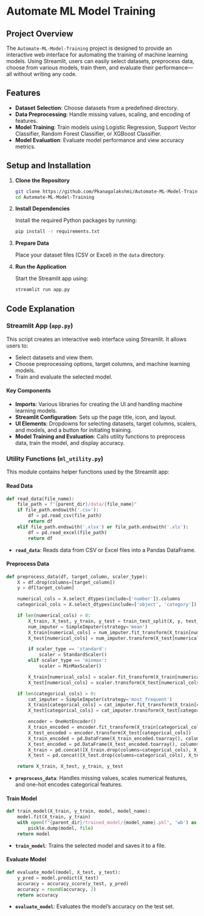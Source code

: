 

# Automate ML Model Training

## Project Overview

The `Automate-ML-Model-Training` project is designed to provide an interactive web interface for automating the training of machine learning models. Using Streamlit, users can easily select datasets, preprocess data, choose from various models, train them, and evaluate their performance—all without writing any code.

## Features

- **Dataset Selection**: Choose datasets from a predefined directory.
- **Data Preprocessing**: Handle missing values, scaling, and encoding of features.
- **Model Training**: Train models using Logistic Regression, Support Vector Classifier, Random Forest Classifier, or XGBoost Classifier.
- **Model Evaluation**: Evaluate model performance and view accuracy metrics.

## Setup and Installation

1. **Clone the Repository**

   ```bash
   git clone https://github.com/Pkanagalakshmi/Automate-ML-Model-Training.git
   cd Automate-ML-Model-Training
   ```

2. **Install Dependencies**

   Install the required Python packages by running:

   ```bash
   pip install -r requirements.txt
   ```

3. **Prepare Data**

   Place your dataset files (CSV or Excel) in the `data` directory.

4. **Run the Application**

   Start the Streamlit app using:

   ```bash
   streamlit run app.py
   ```

## Code Explanation

### Streamlit App (`app.py`)

This script creates an interactive web interface using Streamlit. It allows users to:
- Select datasets and view them.
- Choose preprocessing options, target columns, and machine learning models.
- Train and evaluate the selected model.

#### Key Components
- **Imports**: Various libraries for creating the UI and handling machine learning models.
- **Streamlit Configuration**: Sets up the page title, icon, and layout.
- **UI Elements**: Dropdowns for selecting datasets, target columns, scalers, and models, and a button for initiating training.
- **Model Training and Evaluation**: Calls utility functions to preprocess data, train the model, and display accuracy.

### Utility Functions (`ml_utility.py`)

This module contains helper functions used by the Streamlit app:

#### **Read Data**
```python
def read_data(file_name):
    file_path = f"{parent_dir}/data/{file_name}"
    if file_path.endswith('.csv'):
        df = pd.read_csv(file_path)
        return df
    elif file_path.endswith('.xlsx') or file_path.endswith('.xls'):
        df = pd.read_excel(file_path)
        return df
```
- **`read_data`**: Reads data from CSV or Excel files into a Pandas DataFrame.

#### **Preprocess Data**
```python
def preprocess_data(df, target_column, scaler_type):
    X = df.drop(columns=[target_column])
    y = df[target_column]

    numerical_cols = X.select_dtypes(include=['number']).columns
    categorical_cols = X.select_dtypes(include=['object', 'category']).columns

    if len(numerical_cols) > 0:
        X_train, X_test, y_train, y_test = train_test_split(X, y, test_size=0.2, random_state=42)
        num_imputer = SimpleImputer(strategy='mean')
        X_train[numerical_cols] = num_imputer.fit_transform(X_train[numerical_cols])
        X_test[numerical_cols] = num_imputer.transform(X_test[numerical_cols])

        if scaler_type == 'standard':
            scaler = StandardScaler()
        elif scaler_type == 'minmax':
            scaler = MinMaxScaler()

        X_train[numerical_cols] = scaler.fit_transform(X_train[numerical_cols])
        X_test[numerical_cols] = scaler.transform(X_test[numerical_cols])

    if len(categorical_cols) > 0:
        cat_imputer = SimpleImputer(strategy='most_frequent')
        X_train[categorical_cols] = cat_imputer.fit_transform(X_train[categorical_cols])
        X_test[categorical_cols] = cat_imputer.transform(X_test[categorical_cols])

        encoder = OneHotEncoder()
        X_train_encoded = encoder.fit_transform(X_train[categorical_cols])
        X_test_encoded = encoder.transform(X_test[categorical_cols])
        X_train_encoded = pd.DataFrame(X_train_encoded.toarray(), columns=encoder.get_feature_names(categorical_cols))
        X_test_encoded = pd.DataFrame(X_test_encoded.toarray(), columns=encoder.get_feature_names(categorical_cols))
        X_train = pd.concat([X_train.drop(columns=categorical_cols), X_train_encoded], axis=1)
        X_test = pd.concat([X_test.drop(columns=categorical_cols), X_test_encoded], axis=1)

    return X_train, X_test, y_train, y_test
```
- **`preprocess_data`**: Handles missing values, scales numerical features, and one-hot encodes categorical features.

#### **Train Model**
```python
def train_model(X_train, y_train, model, model_name):
    model.fit(X_train, y_train)
    with open(f"{parent_dir}/trained_model/{model_name}.pkl", 'wb') as file:
        pickle.dump(model, file)
    return model
```
- **`train_model`**: Trains the selected model and saves it to a file.

#### **Evaluate Model**
```python
def evaluate_model(model, X_test, y_test):
    y_pred = model.predict(X_test)
    accuracy = accuracy_score(y_test, y_pred)
    accuracy = round(accuracy, 2)
    return accuracy
```
- **`evaluate_model`**: Evaluates the model’s accuracy on the test set.

